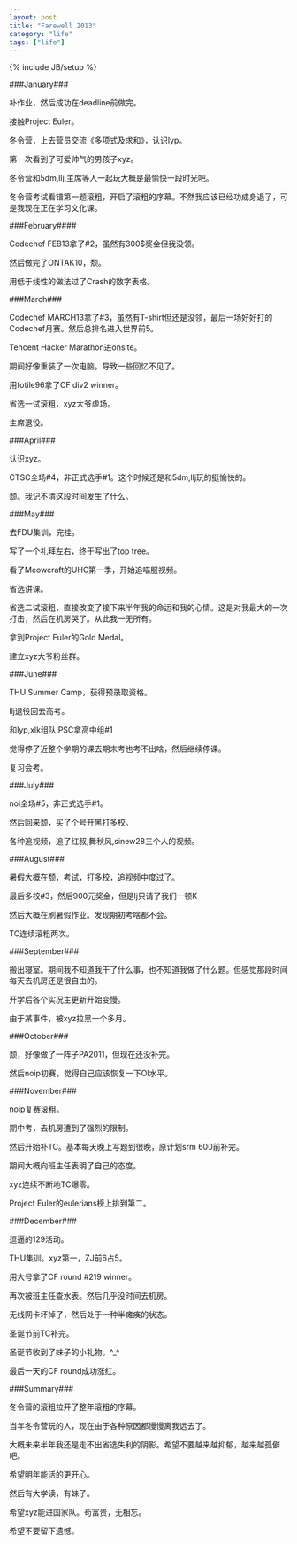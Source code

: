 ```yaml
---
layout: post
title: "Farewell 2013"
category: "life"
tags: ["life"]
---
```

{% include JB/setup %}

###January###

补作业，然后成功在deadline前做完。

接触Project Euler。

冬令营，上去营员交流《多项式及求和》，认识lyp。

第一次看到了可爱帅气的男孩子xyz。

冬令营和5dm,llj,主席等人一起玩大概是最愉快一段时光吧。

冬令营考试看错第一题滚粗，开启了滚粗的序幕。不然我应该已经功成身退了，可是我现在正在学习文化课。

###February####

Codechef FEB13拿了#2，虽然有300$奖金但我没领。

然后做完了ONTAK10，颓。

用低于线性的做法过了Crash的数字表格。

###March###

Codechef MARCH13拿了#3，虽然有T-shirt但还是没领，最后一场好好打的Codechef月赛。然后总排名进入世界前5。

Tencent Hacker Marathon进onsite。

期间好像重装了一次电脑。导致一些回忆不见了。

用fotile96拿了CF div2 winner。

省选一试滚粗，xyz大爷虐场。

主席退役。

###April###

认识xyz。

CTSC全场#4，非正式选手#1。这个时候还是和5dm,llj玩的挺愉快的。

颓。我记不清这段时间发生了什么。

###May###

去FDU集训，完挂。

写了一个礼拜左右，终于写出了top tree。

看了Meowcraft的UHC第一季，开始追喵服视频。

省选讲课。

省选二试滚粗，直接改变了接下来半年我的命运和我的心情。这是对我最大的一次打击，然后在机房哭了。从此我一无所有。

拿到Project Euler的Gold Medal。

建立xyz大爷粉丝群。

###June###

THU Summer Camp，获得预录取资格。

llj退役回去高考。

和lyp,xlk组队IPSC拿高中组#1

觉得停了近整个学期的课去期末考也考不出啥，然后继续停课。

复习会考。

###July###

noi全场#5，非正式选手#1。

然后回来颓，买了个号开黑打多校。

各种追视频，追了红叔,舞秋风,sinew28三个人的视频。

###August###

暑假大概在颓，考试，打多校，追视频中度过了。

最后多校#3，然后900元奖金，但是lj只请了我们一顿K

然后大概在刷暑假作业。发现期初考啥都不会。

TC连续滚粗两次。

###September###

搬出寝室。期间我不知道我干了什么事，也不知道我做了什么题。但感觉那段时间每天去机房还是很自由的。

开学后各个实况主更新开始变慢。

由于某事件，被xyz拉黑一个多月。

###October###

颓，好像做了一阵子PA2011，但现在还没补完。

然后noip初赛，觉得自己应该恢复一下OI水平。

###November###

noip复赛滚粗。

期中考，去机房遭到了强烈的限制。

然后开始补TC。基本每天晚上写题到很晚，原计划srm 600前补完。

期间大概向班主任表明了自己的态度。

xyz连续不断地TC爆零。

Project Euler的eulerians榜上排到第二。

###December###

逗逼的129活动。

THU集训。xyz第一，ZJ前6占5。

用大号拿了CF round #219 winner。

再次被班主任查水表。然后几乎没时间去机房。

无线网卡坏掉了，然后处于一种半瘫痪的状态。

圣诞节前TC补完。

圣诞节收到了妹子的小礼物。^_^

最后一天的CF round成功涨红。

###Summary###

冬令营的滚粗拉开了整年滚粗的序幕。

当年冬令营玩的人，现在由于各种原因都慢慢离我远去了。

大概未来半年我还是走不出省选失利的阴影。希望不要越来越抑郁，越来越孤僻吧。

希望明年能活的更开心。

然后有大学读，有妹子。

希望xyz能进国家队。苟富贵，无相忘。

希望不要留下遗憾。
